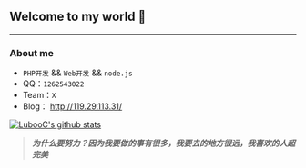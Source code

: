 ## Welcome to my world  👋
---
### About me

-  `PHP开发` && `Web开发` && `node.js`
- QQ：`1262543022`
- Team：`X`
- Blog： http://119.29.113.31/

[![LubooC's github stats](https://github-readme-stats.vercel.app/api?username=LubooC&show_icons=true&theme=dark)](https://github.com/anuraghazra/github-readme-stats)

> ***为什么要努力？因为我要做的事有很多，我要去的地方很远，我喜欢的人超完美***
